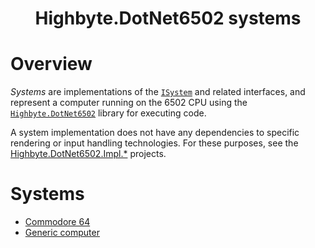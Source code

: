<h1 align="center">Highbyte.DotNet6502 systems</h1>

# Overview
_Systems_ are implementations of the  [```ISystem```](../Highbyte.DotNet6502/Systems/ISystem.cs) and related interfaces, and represent a computer running on the 6502 CPU using the [```Highbyte.DotNet6502```](../Highbyte.DotNet6502/CPU_LIBRARY.md) library for executing code.

A system implementation does not have any dependencies to specific rendering or input handling technologies. For these purposes, see the [Highbyte.DotNet6502.Impl.*](../Highbyte.DotNet6502.Impl/RENDERERS_AND_INPUTHANDLERS.md) projects.

# Systems
- [Commodore 64](SYSTEMS_C64.md)
- [Generic computer](SYSTEMS_GENERIC.md)
